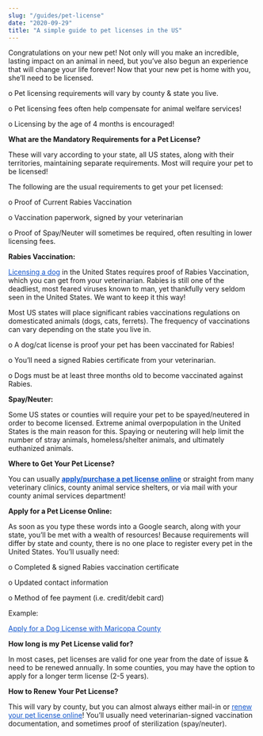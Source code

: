 ```yaml
---
slug: "/guides/pet-license"
date: "2020-09-29"
title: "A simple guide to pet licenses in the US"
---
```

<p>Congratulations on your new pet! Not only will you make an incredible, lasting impact on an animal in need, but you’ve also begun an experience that will change your life forever! Now that your new pet is home with you, she’ll need to be licensed.</p>

<p>o Pet licensing requirements will vary by county &amp; state you live.</p>
<p>o Pet licensing fees often help compensate for animal welfare services!</p>
<p>o Licensing by the age of 4 months is encouraged!</p>

<p> <strong>What are the Mandatory Requirements for a Pet License?<br> </strong></p>

<p>These will vary according to your state, all US states, along with their territories, maintaining separate requirements. Most will require your pet to be licensed!</p>

<p>The following are the usual requirements to get your pet licensed:</p>
<p>o Proof of Current Rabies Vaccination </p>
<p>o Vaccination paperwork, signed by your veterinarian</p>
<p>o Proof of Spay/Neuter will sometimes be required, often resulting in lower licensing fees.</p>

<p><strong>Rabies Vaccination:<br> </strong></p>

<p><a href="https://papergov.com/services/get-a-dog-license/" target="_blank"><span style="color: #1155cc; text-decoration: underline;">Licensing a dog</span></a> in the United States requires proof of Rabies Vaccination, which you can get from your veterinarian. Rabies is still one of the deadliest, most feared viruses known to man, yet thankfully very seldom seen in the United States. We want to keep it this way!</p>

<p>Most US states will place significant rabies vaccinations regulations on domesticated animals (dogs, cats, ferrets). The frequency of vaccinations can vary depending on the state you live in.</p><p>o A dog/cat license is proof your pet has been vaccinated for Rabies!</p>
<p>o You’ll need a signed Rabies certificate from your veterinarian.</p>
<p>o Dogs must be at least three months old to become vaccinated against Rabies.</p>

<p><strong>Spay/Neuter:<br> </strong></p><p>Some US states or counties will require your pet to be spayed/neutered in order to become licensed. Extreme animal overpopulation in the United States is the main reason for this. Spaying or neutering will help limit the number of stray animals, homeless/shelter animals, and ultimately euthanized animals.</p>

<p><strong>Where to Get Your Pet License?<br> </strong></p><p>You can usually <a href="https://papergov.com/services/purchase-a-pet-license/" target="_blank"><span style="color: #1155cc; text-decoration: underline;"><strong>apply/purchase a pet license online</strong></span></a> or straight from many veterinary clinics, county animal service shelters, or via mail with your county animal services department!</p>

<p><strong>Apply for a Pet License Online:<br> </strong></p>

<p>As soon as you type these words into a Google search, along with your state, you’ll be met with a wealth of resources! Because requirements will differ by state and county, there is no one place to register every pet in the United States. You’ll usually need:</p>
<p>o Completed &amp; signed Rabies vaccination certificate</p>
<p>o Updated contact information</p><p>o Method of fee payment (i.e. credit/debit card)</p>

<p>Example:</p><p><a href="https://papergov.com/services/renew-dog-license-maricopa-az" target="_blank"><span style="color: #1155cc; text-decoration: underline;">Apply for a Dog License with Maricopa County</span></a></p>

<p><strong>How long is my Pet License valid for?<br> </strong></p>
<p>In most cases, pet licenses are valid for one year from the date of issue &amp; need to be renewed annually. In some counties, you may have the option to apply for a longer term license (2-5 years).</p>

<p><strong>How to Renew Your Pet License?<br> </strong></p>
<p>This will vary by county, but you can almost always either mail-in or <a href="https://papergov.com/services/renew-pet-license/" target="_blank" rel="external noopener noreferrer"><span style="color: #1155cc; text-decoration: underline;">renew your pet license online</span></a>! You’ll usually need veterinarian-signed vaccination documentation, and sometimes proof of sterilization (spay/neuter).</p>
